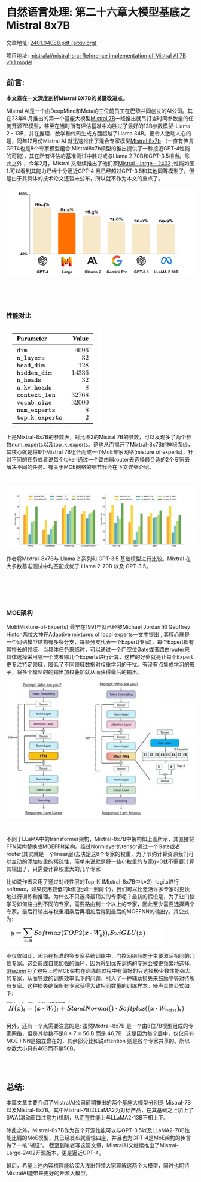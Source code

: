 # 自然语言处理: 第二十六章大模型基底之Mistral 8x7B

文章地址: [2401.04088.pdf (arxiv.org)](https://arxiv.org/pdf/2401.04088.pdf)

项目地址: [mistralai/mistral-src: Reference implementation of Mistral AI 7B v0.1 model](https://github.com/mistralai/mistral-src)



## 前言:

**本文意在一文深度剖析Mistral 8X7B的关键改进点。**


Mistral AI是一个由DeepMind和Meta的三位前员工在巴黎共同创立的AI公司。其在23年9.月推出的第一个基座大模型[Mistral 7B](https://mistral.ai/news/announcing-mistral-7b/)一经推出就吊打当时同参数量的任何开源7B模型，甚至在当时所有评估基准中均胜过了最好的13B参数模型-Llama 2 - 13B，并在推理、数学和代码生成方面超越了Llama 34B。更令人激动人心的是，同年12月份Mistral AI 就迅速推出了混合专家模型[Mistral 8x7b](https://mistral.ai/news/mixtral-of-experts/) （一直有传言GPT4也是8个专家模型组合,Mistral8x7b模型的推出提供了一种接近GPT-4性能的可能)，其在所有评估的基准测试中胜过或与Llama 2 70B和GPT-3.5相当。除此之外 ，今年2月，Mistral 又继续推出了他们家[Mistral - large - 2402](https://mistral.ai/news/mistral-large/) ,性能如图1.可以看到其能力已经十分逼近GPT-4 且已经超过GPT-3.5和其他同等模型了。但是由于其具体的技术论文还暂未公布，所以就不作为本文的重点了。

![1712471168503](image/26_mistral7b/1712471168503.png)


<br />


<br />


<br />


### 性能对比

![1712471204204](image/26_mistral7b/1712471204204.png)

上是Mixtral-8x7B的参数表，对比图2的Mistral 7B的参数，可以发现多了两个参数num_experts以及top_k_experts。这也从而揭开了Mixtral-8x7B的神秘面纱，其核心就是将8个Mistral 7B组合而成一个MoE专家网络(misture of experts)，针对不同的任务或者说每个token通过一个路由器router去选择最合适的2个专家去解决不同的任务。有关于MOE网络的细节我会在下文详细介绍。

![]()

![1712471209036](image/26_mistral7b/1712471209036.png)

作者将Mixtral-8x7B与 Llama 2 系列和 GPT-3.5 基础模型进行比较。Mixtral 在大多数基准测试中均匹配或优于 Llama 2-70B 以及 GPT-3.5。

![]()

<br />


<br />



### MOE架构

MoE(Mixture-of-Experts) 最早在1991年就已经被Michael Jordan 和 Geoffrey Hinton两位大神在[Adaptive mixtures of local experts](https://link.zhihu.com/?target=https%3A//readpaper.com/paper/2150884987)一文中提出 , 其核心就是一个网络模型结构有多条分支，每条分支代表一个Expert(专家)，每个Expert都有其擅长的领域，当具体任务来临时，可以通过一个门空位Gate或者路由router来具体选择采用哪一个或者哪几个Experts进行计算，这样的好处就是让每个Expert更专注特定领域，降低了不同领域数据对权重学习的干扰。有没有点集成学习的影子，将多个模型的的输出加权叠加就从而获得最后的输出。

![]()![1712471214377](image/26_mistral7b/1712471214377.png)


<br />


不同于LLaMA中的transformer架构，Mixtral-8x7B中架构如上图所示，其直接将FFN架构替换成MOEFFN架构。经过Normlayer的tensor通过一个Gate或者router(其实就是一个linear层)去决定这8个专家的权重，为了节约计算资源我们可以主动的添加权重的稀疏性，简单来说就是将一些小权重的专家g≈0就不需要计算其输出了，只需要计算权重大的几个专家

比如说作者采用了通过对线性层的Top-K (Mixtral-8x7B中k=2）logits进行softmax，如果使用较低的k值(比如一到两个)，我们可以比激活许多专家时更快地进行训练和推理。为什么不只选择最顶尖的专家呢？最初的假设是，为了让门控学习如何路由到不同的专家，需要路由到一个以上的专家，因此至少需要选择两个专家。最后将输出与权重相乘后再相加后得到最后的MOEFNN的输出y。其公式为:

![]()![1712471238956](image/26_mistral7b/1712471238956.png)

不仅仅如此，因为在标准的多专家系统训练中，门控网络倾向于主要激活相同的几位专家。这会形成自我加强的循环，因为得到优先训练的专家会被更频繁地选择。[Shazeer](https://arxiv.org/abs/1701.06538)为了避免上述MOE架构在训练的过程中有偏好的只选择极少数性能强大的专家，从而导致的训练效率低下的问题，引入了一种辅助损失来鼓励平等对待所有专家。这种损失确保所有专家获得大致相同数量的训练样本。噪声具体公式如下:

![]()![1712471246181](image/26_mistral7b/1712471246181.png)

另外，还有一个点需要注意的是: 虽然Mixtral-8x7B 是一个由8位7B模型组成的专家网络，但是其参数不是8 * 7 = 56 B 而是 46.7B . 这是因为每个层中，仅仅只有MOE FNN是独立曾在的，其余部分比如说attention 则是各个专家共享的。所以参数大小只有46B而不是56B。




<br />


<br />


## 总结:

本篇文章主要介绍了MistralAI公司前期推出的两个基座大模型分别是:Mistral-7B以及Mistral-8x7B。其中Mistral-7B以LLaMA2为对标产品，在其基础之上加上了SWA(滑动窗口注意力)机制，从而在性能上与LLaMA2-13B不相上下。

除此之外，Mistral-8x7B作为首个开源性能可以与GPT-3.5以及LLaMA2-70B性能比肩的MoE模型，其已经发布就震惊四座，并且也为GPT-4是MoE架构的传言做了一笔”辅证”。 截至到笔者写这篇文章，MistralAI又继续推出了Mistral-Large-2402开源版本，更是逼近GPT-4。

最后，希望上述内容梳理能给深入浅出带领大家理解这两个大模型，同时也期待MistralAI能带来更好的开源大模型。
